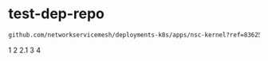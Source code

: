 # test-dep-repo

```bash
github.com/networkservicemesh/deployments-k8s/apps/nsc-kernel?ref=836251e3cd4f0e88aeb77caac45e5bd36dea2e0e
```

1
2
2.1
3
4